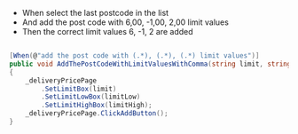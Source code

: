 * When select the last postcode in the list
* And add the post code with 6,00, -1,00, 2,00 limit values
* Then the correct limit values 6, -1, 2 are added

```csharp

[When(@"add the post code with (.*), (.*), (.*) limit values")]
public void AddThePostCodeWithLimitValuesWithComma(string limit, string limitLow, string limitHigh)
{
    _deliveryPricePage
        .SetLimitBox(limit)
        .SetLimitLowBox(limitLow)
        .SetLimitHighBox(limitHigh);
    _deliveryPricePage.ClickAddButton();
}


```
